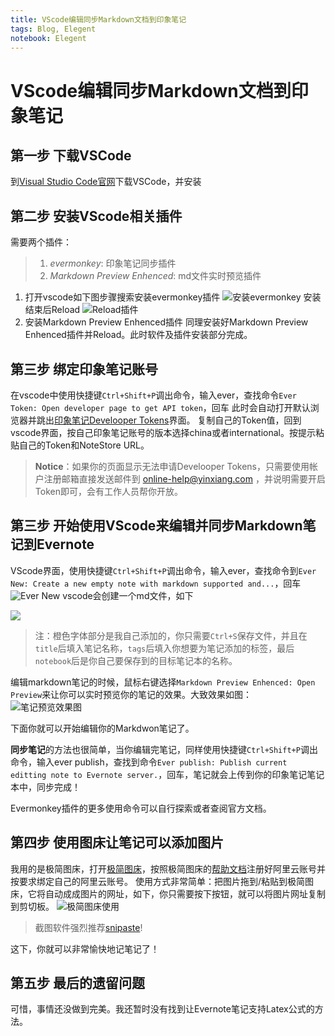 ```yaml
---
title: VScode编辑同步Markdown文档到印象笔记
tags: Blog, Elegent
notebook: Elegent
---
```

# VScode编辑同步Markdown文档到印象笔记

## 第一步 下载VSCode
到[Visual Studio Code官网](https://code.visualstudio.com/)下载VSCode，并安装

## 第二步 安装VScode相关插件
需要两个插件：
> 1. *evermonkey*: 印象笔记同步插件
> 2. *Markdown Preview Enhenced*: md文件实时预览插件

1. 打开vscode如下图步骤搜索安装evermonkey插件
![安装evermonkey](http://yaozhuwa-bucket.oss-cn-beijing.aliyuncs.com/18-10-23/81970806.jpg)
安装结束后Reload
![Reload插件](http://yaozhuwa-bucket.oss-cn-beijing.aliyuncs.com/18-10-23/72779411.jpg)
2. 安装Markdown Preview Enhenced插件
同理安装好Markdown Preview Enhenced插件并Reload。此时软件及插件安装部分完成。

## 第三步 绑定印象笔记账号

在vscode中使用快捷键`Ctrl+Shift+P`调出命令，输入ever，查找命令`Ever Token: Open developer page to get API token`，回车
此时会自动打开默认浏览器并跳出[印象笔记Develooper Tokens](https://app.yinxiang.com/api/DeveloperToken.action)界面。
复制自己的Token值，回到vscode界面，按自己印象笔记账号的版本选择china或者international。按提示粘贴自己的Token和NoteStore URL。
> **Notice**：如果你的页面显示无法申请Develooper Tokens，只需要使用帐户注册邮箱直接发送邮件到 online-help@yinxiang.com ，并说明需要开启Token即可，会有工作人员帮你开放。

## 第三步 开始使用VScode来编辑并同步Markdown笔记到Evernote

VScode界面，使用快捷键`Ctrl+Shift+P`调出命令，输入ever，查找命令到`Ever New: Create a new empty note with markdown supported and...`，回车
![Ever New](http://yaozhuwa-bucket.oss-cn-beijing.aliyuncs.com/18-10-23/54767132.jpg)
vscode会创建一个md文件，如下

![](http://yaozhuwa-bucket.oss-cn-beijing.aliyuncs.com/18-10-23/2854149.jpg)
> 注：橙色字体部分是我自己添加的，你只需要`Ctrl+S`保存文件，并且在`title`后填入笔记名称，`tags`后填入你想要为笔记添加的标签，最后`notebook`后是你自己要保存到的目标笔记本的名称。

编辑markdown笔记的时候，鼠标右键选择`Markdown Preview Enhenced: Open Preview`来让你可以实时预览你的笔记的效果。大致效果如图：
![笔记预览效果图](http://yaozhuwa-bucket.oss-cn-beijing.aliyuncs.com/18-10-23/22568677.jpg)

下面你就可以开始编辑你的Markdwon笔记了。

**同步笔记**的方法也很简单，当你编辑完笔记，同样使用快捷键`Ctrl+Shift+P`调出命令，输入ever publish，查找到命令`Ever publish: Publish current editting note to Evernote server.`，回车，笔记就会上传到你的印象笔记笔记本中，同步完成！

Evermonkey插件的更多使用命令可以自行探索或者查阅官方文档。
## 第四步 使用图床让笔记可以添加图片

我用的是极简图床，打开[极简图床](http://jiantuku.com/#/)，按照极简图床的[帮助文档](https://shimo.im/docs/vbmdsh2LSwoo628P/)注册好阿里云账号并按要求绑定自己的阿里云账号。
使用方式非常简单：把图片拖到/粘贴到极简图床，它将自动成成图片的网址，如下，你只需要按下按钮，就可以将图片网址复制到剪切板。
![极简图床使用](http://yaozhuwa-bucket.oss-cn-beijing.aliyuncs.com/18-10-23/94504263.jpg)

> 截图软件强烈推荐[snipaste](https://www.snipaste.com/)!

这下，你就可以非常愉快地记笔记了！
## 第五步 最后的遗留问题

可惜，事情还没做到完美。我还暂时没有找到让Evernote笔记支持Latex公式的方法。